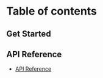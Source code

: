 # Table of contents

## Get Started


## API Reference

* [API Reference](api-reference/README.md)


